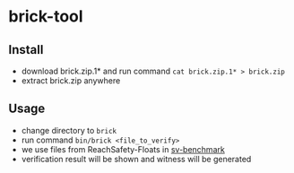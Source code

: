 # brick-tool

## Install
- download brick.zip.1* and run command `cat brick.zip.1* > brick.zip`
- extract brick.zip anywhere

## Usage
- change directory to `brick`
- run command `bin/brick <file_to_verify>`
- we use files from ReachSafety-Floats in [sv-benchmark](https://github.com/sosy-lab/sv-benchmarks)
- verification result will be shown and witness will be generated
